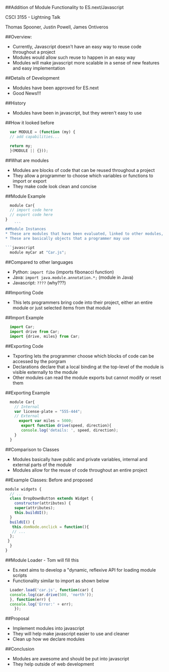 ##Addition of Module Functionality to ES.next/Javascript

CSCI 3155 - Lightning Talk

Thomas Spooner, Justin Powell, James Ontiveros

##Overview:

* Currently, Javascript doesn't have an easy way to reuse code throughout a project
* Modules would allow such reuse to happen in an easy way
* Modules will make javascript more scalable in a sense of new features and easy implementation

##Details of Development
* Modules have been approved for ES.next
* Good News!!!

##History
* Modules have been in javascript, but they weren't easy to use

##How it looked before

```javascript
  var MODULE = (function (my) {
  // add capabilities...

  return my;
  }(MODULE || {}));
```

##What are modules
* Modules are blocks of code that can be reused throughout a project
* They allow a programmer to choose which variables or functions to import or export
* They make code look clean and concise

##Module Example
```javascript
  module Car{
  // import code here
  // export code here
}
	```
##Module Instances
* These are modules that have been evaluated, linked to other modules, or holds lexically encapsulated data
* These are basically objects that a programmer may use	
	
```javascript
  module myCar at "Car.js";
```

##Compared to other languages
* Python: `import fibo` (imports fibonacci function)
* Java: `import java.module.annotation.*;` (module in Java)
* Javascript: `????` (why???)
 
##Importing Code
* This lets programmers bring code into their project, either an entire module or just selected items from that module

##Import Example
```javascript
  import Car;
  import drive from Car;
  import {drive, miles} from Car;
```

##Exporting Code
* Txporting lets the programmer choose which blocks of code can be accessed by the porgram
* Declarations declare that a local binding at the top-level of the module is visible externally to the module
* Other modules can read the module exports but cannot modify or reset them

##Exporting Example

```javascript
  module Car{
    // Internal
    var license-plate = "555-444";
    // External
      export var miles = 5000;
       export function drive(speed, direction){
       console.log('details: ', speed, direction);
	}
  }
```
##Comparison to Classes
* Modules basically have public and private variables, internal and external parts of the module
* Modules allow for the reuse of code throughout an entire project

##Example Classes: Before and proposed

```javascript  
module widgets {
  // ...
  class DropDownButton extends Widget {
    constructor(attributes) {
    super(attributes);
    this.buildUI();
  }
  buildUI() {
   this.domNode.onclick = function(){
   // ...
  };
 }
  }
}
```
##Module Loader - Tom will fill this
* Es.next aims to develop a "dynamic, reflexive API for loading module scripts
* Functionality similar to import as shown below

```javascript
  Loader.load('car.js', function(car) {
  console.log(car.drive(500, 'north'));
  }, function(err) {
  console.log('Error:' + err);
	});
```

##Proposal
* Implement modules into javascript
* They will help make javascript easier to use and cleaner
* Clean up how we declare modules

##Conclusion
* Modules are awesome and should be put into javascript
* They help outside of web development
